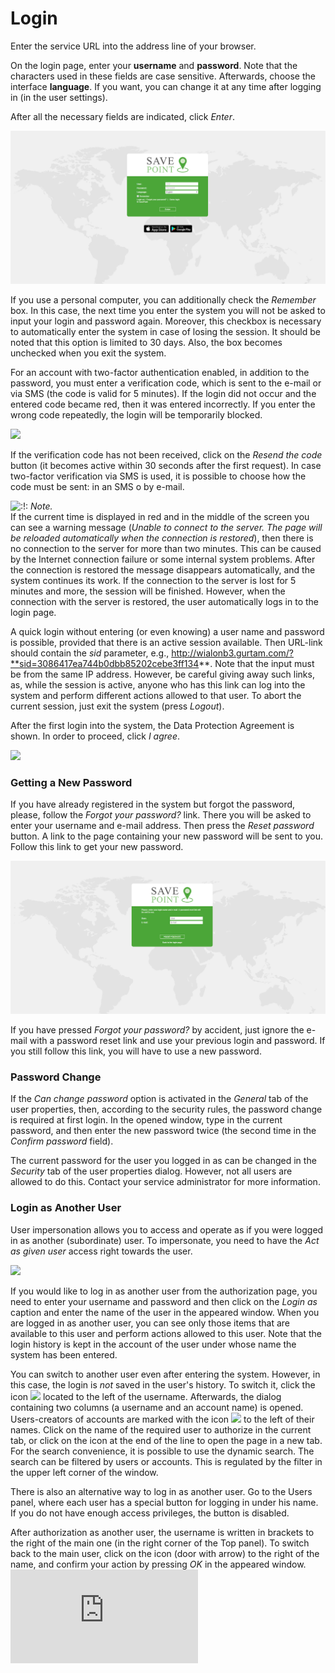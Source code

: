 # Login

Enter the service URL into the address line of your browser.

On the login page, enter your **username** and **password**. Note that the characters used in these fields are case sensitive. Afterwards, choose the interface **language**. If you want, you can change it at any time after logging in \(in the user settings\).

After all the necessary fields are indicated, click _Enter_.

![](../../.gitbook/assets/login.png)

If you use a personal computer, you can additionally check the _Remember_ box. In this case, the next time you enter the system you will not be asked to input your login and password again. Moreover, this checkbox is necessary to automatically enter the system in case of losing the session. It should be noted that this option is limited to 30 days. Also, the box becomes unchecked when you exit the system.

For an account with two-factor authentication enabled, in addition to the password, you must enter a verification code, which is sent to the e-mail or via SMS \(the code is valid for 5 minutes\). If the login did not occur and the entered code became red, then it was entered incorrectly. If you enter the wrong code repeatedly, the login will be temporarily blocked.

![](https://docs.wialon.com/en/hosting/_media/gui/login_code.png)

If the verification code has not been received, click on the _Resend the code_ button \(it becomes active within 30 seconds after the first request\). In case two-factor verification via SMS is used, it is possible to choose how the code must be sent: in an SMS o by e-mail.

![:!:](https://docs.wialon.com/en/hosting/lib/images/smileys/icon_exclaim.gif) _Note._  
If the current time is displayed in red and in the middle of the screen you can see a warning message \(_Unable to connect to the server. The page will be reloaded automatically when the connection is restored_\), then there is no connection to the server for more than two minutes. This can be caused by the Internet connection failure or some internal system problems. After the connection is restored the message disappears automatically, and the system continues its work. If the connection to the server is lost for 5 minutes and more, the session will be finished. However, when the connection with the server is restored, the user automatically logs in to the login page.

A quick login without entering \(or even knowing\) a user name and password is possible, provided that there is an active session available. Then URL-link should contain the _sid_ parameter, e.g., http://wialonb3.gurtam.com/?**sid=3086417ea744b0dbb85202cebe3ff134**. Note that the input must be from the same IP address. However, be careful giving away such links, as, while the session is active, anyone who has this link can log into the system and perform different actions allowed to that user. To abort the current session, just exit the system \(press _Logout_\).

After the first login into the system, the Data Protection Agreement is shown. In order to proceed, click _I agree_.

![](https://docs.wialon.com/en/hosting/_media/gui/gdpr.png)

### Getting a New Password <a id="getting_a_new_password"></a>

If you have already registered in the system but forgot the password, please, follow the _Forgot your password?_ link. There you will be asked to enter your username and e-mail address. Then press the _Reset password_ button. A link to the page containing your new password will be sent to you. Follow this link to get your new password.

![](../../.gitbook/assets/forgot-password.png)

If you have pressed _Forgot your password?_ by accident, just ignore the e-mail with a password reset link and use your previous login and password. If you still follow this link, you will have to use a new password.

### Password Change <a id="password_change"></a>

If the _Can change password_ option is activated in the _General_ tab of the user properties, then, according to the security rules, the password change is required at first login. In the opened window, type in the current password, and then enter the new password twice \(the second time in the _Confirm password_ field\).

The current password for the user you logged in as can be changed in the _Security_ tab of the user properties dialog. However, not all users are allowed to do this. Contact your service administrator for more information.

### Login as Another User <a id="login_as_another_user"></a>

User impersonation allows you to access and operate as if you were logged in as another \(subordinate\) user. To impersonate, you need to have the _Act as given user_ access right towards the user.

![](https://docs.wialon.com/en/hosting/_media/gui/loginas.png)

If you would like to log in as another user from the authorization page, you need to enter your username and password and then click on the _Login as_ caption and enter the name of the user in the appeared window. When you are logged in as another user, you can see only those items that are available to this user and perform actions allowed to this user. Note that the login history is kept in the account of the user under whose name the system has been entered.

You can switch to another user even after entering the system. However, in this case, the login is _not_ saved in the user's history. To switch it, click the icon ![](https://docs.wialon.com/en/hosting/_media/icons/login.png) located to the left of the username. Afterwards, the dialog containing two columns \(a username and an account name\) is opened. Users-creators of accounts are marked with the icon ![](https://docs.wialon.com/en/hosting/_media/icons/user_creator.png) to the left of their names. Click on the name of the required user to authorize in the current tab, or click on the icon at the end of the line to open the page in a new tab. For the search convenience, it is possible to use the dynamic search. The search can be filtered by users or accounts. This is regulated by the filter in the upper left corner of the window.

There is also an alternative way to log in as another user. Go to the Users panel, where each user has a special button for logging in under his name. If you do not have enough access privileges, the button is disabled.

After authorization as another user, the username is written in brackets to the right of the main one \(in the right corner of the Top panel\). To switch back to the main user, click on the icon \(door with arrow\) to the right of the name, and confirm your action by pressing _OK_ in the appeared window.![](https://docs.wialon.com/en/hosting/lib/exe/indexer.php?id=user%3Agui%3Alogin&1550213545)

|  |
| :--- |


